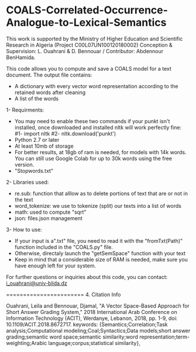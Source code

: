# COALS-Correlated-Occurrence-Analogue-to-Lexical-Semantics
This work is supported by the Ministry of Higher Education and Scientific Research in Algeria (Project C00L07UN100120180002)
Conception & Supervision: L. Ouahrani & D. Bennouar /  Contributor: Abdennour BenHamida.

This code allows you to compute and save a COALS model for a text document. The output file contains:
- A dictionary with every vector word representation according to the retained words after cleaning
- A list of the words

1- Requirments:
- You may need to enable these two commands if your punkt isn't installed, once downloaded and installed nltk will work perfectly fine: #1- import nltk #2- nltk.download('punkt')
- Python 2.7 or later
- At least 10mb of storage
- For better results, at 18gb of ram is needed, for models with 14k words. You can still use Google Colab for up to 30k words using the free version.
- "Stopwords.txt"

2- Libraries used:
- re.sub: function that alllow as to delete portions of text that are or not in the text
- word_tokenize: we use to tokenize (split) our texts into a list of words
- math: used to compute "sqrt"
- json: files.json management

3- How to use:
- If your input is a".txt" file, you need to read it with the "fromTxt(Path)" function included in the "COALS.py" file.
- Otherwise, directaly launch the "getSemSpace" function with your text
- Keep in mind that a considerable size of RAM is needed, make sure you have enough left for your system.

For further questions or inquiries about this code, you can contact: i_ouahrani@univ-blida.dz

======================= 4. Citation Info


Ouahrani, Leila and Bennouar, Djamal, "A Vector Space-Based Approach for Short Answer Grading System," 2018 International Arab Conference on Information Technology (ACIT), Werdanye, Lebanon, 2018, pp. 1-9, doi: 10.1109/ACIT.2018.8672717. keywords: {Semantics;Correlation;Task analysis;Computational modeling;Coal;Syntactics;Data models;short answer grading;semantic word space;semantic similarity;word representation;term-weighting;Arabic language;corpus;statistical similarity},



 
